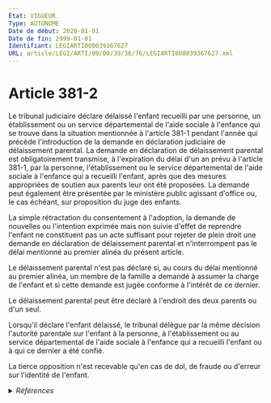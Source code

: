 ```yaml
---
État: VIGUEUR
Type: AUTONOME
Date de début: 2020-01-01
Date de fin: 2999-01-01
Identifiant: LEGIARTI000039367627
URL: article/LEGI/ARTI/00/00/39/36/76/LEGIARTI000039367627.xml
---
```


<h1>Article 381-2</h1>

Le tribunal judiciaire déclare délaissé l'enfant recueilli par une personne, un
établissement ou un service départemental de l'aide sociale à l'enfance qui se
trouve dans la situation mentionnée à l'article 381-1 pendant l'année qui
précède l'introduction de la demande en déclaration judiciaire de délaissement
parental. La demande en déclaration de délaissement parental est obligatoirement
transmise, à l'expiration du délai d'un an prévu à l'article 381-1, par la
personne, l'établissement ou le service départemental de l'aide sociale à
l'enfance qui a recueilli l'enfant, après que des mesures appropriées de soutien
aux parents leur ont été proposées. La demande peut également être présentée par
le ministère public agissant d'office ou, le cas échéant, sur proposition du
juge des enfants.<br />

La simple rétractation du consentement à l'adoption, la demande de nouvelles ou
l'intention exprimée mais non suivie d'effet de reprendre l'enfant ne
constituent pas un acte suffisant pour rejeter de plein droit une demande en
déclaration de délaissement parental et n'interrompent pas le délai mentionné au
premier alinéa du présent article.<br />

Le délaissement parental n'est pas déclaré si, au cours du délai mentionné au
premier alinéa, un membre de la famille a demandé à assumer la charge de
l'enfant et si cette demande est jugée conforme à l'intérêt de ce dernier.<br />

Le délaissement parental peut être déclaré à l'endroit des deux parents ou d'un
seul.<br />

Lorsqu'il déclare l'enfant délaissé, le tribunal délègue par la même décision
l'autorité parentale sur l'enfant à la personne, à l'établissement ou au service
départemental de l'aide sociale à l'enfance qui a recueilli l'enfant ou à qui ce
dernier a été confié.<br />

La tierce opposition n'est recevable qu'en cas de dol, de fraude ou d'erreur sur
l'identité de l'enfant.


<details>
  <summary><em>Références</em></summary>

  <h2>Articles faisant référence à l'article</h2>
  
  <ul>
    <li>
      <a href="https://legal.tricoteuses.fr//redirection/LEGIARTI000039110945?vers=git&vers=legifrance">Ordonnance n° 2019-964 du 18 septembre 2019 prise en application de la loi n° 2019-222 du 23 mars 2019 de programmation 2018-2022 et de réforme pour la justice - article 35 PARTIELLEMENT_MODIF VIGUEUR_DIFF, en vigueur depuis le 2020-01-01</a> MODIFICATION cible
    </li>
    <li>
      <a href="https://legal.tricoteuses.fr//redirection/LEGIARTI000032206532?vers=git&vers=legifrance">Code civil - article 381-1 AUTONOME VIGUEUR, en vigueur depuis le 2016-03-16</a> CITATION cible
    </li>
  </ul>
  
  <h2>Références faites par l'article</h2>
  
  <ul>
    <li>
      2019-09-18 MODIFICATION source <a href="https://legal.tricoteuses.fr//redirection/LEGIARTI000039110945?vers=git&vers=legifrance">Ordonnance n° 2019-964 du 18 septembre 2019 prise en application de la loi n° 2019-222 du 23 mars 2019 de programmation 2018-2022 et de réforme pour la justice - article 35 PARTIELLEMENT_MODIF VIGUEUR_DIFF, en vigueur depuis le 2020-01-01</a>
    </li>
    <li>
      2999-01-01 CITATION cible <a href="https://legal.tricoteuses.fr//redirection/LEGIARTI000046373061?vers=git&vers=legifrance">Code civil - article 347 AUTONOME VIGUEUR, en vigueur depuis le 2023-01-01</a>
    </li>
    <li>
      2999-01-01 CITATION source Code civil - art. 381-1 (V)
    </li>
    <li>
      2999-01-01 CITATION cible <a href="https://legal.tricoteuses.fr//redirection/LEGIARTI000032207612?vers=git&vers=legifrance">Code de l'action sociale et des familles - article L224-4 AUTONOME VIGUEUR, en vigueur depuis le 2016-03-16</a>
    </li>
  </ul>
</details>
